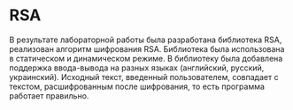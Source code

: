 # RSA
В результате лабораторной работы была разработана библиотека RSA, реализован алгоритм шифрования RSA. Библиотека была использована в статическом и динамическом режиме. В библиотеку была добавлена поддержка ввода-вывода на разных языках (английский, русский, украинский). Исходный текст, введенный пользователем, совпадает с текстом, расшифрованным после шифрования, то есть программа работает правильно.
